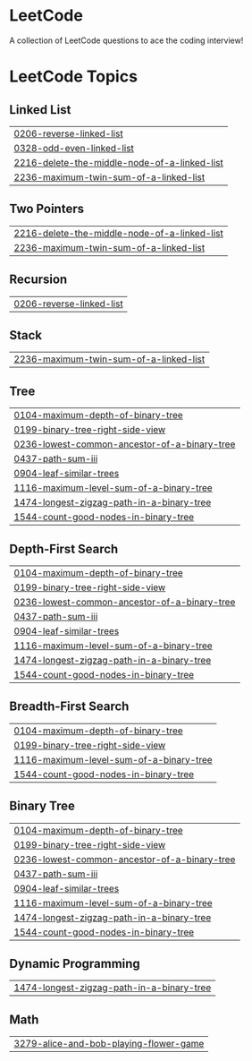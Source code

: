 # LeetCode
A collection of LeetCode questions to ace the coding interview!

<!---LeetCode Topics Start-->
# LeetCode Topics
## Linked List
|  |
| ------- |
| [0206-reverse-linked-list](https://github.com/HomieTomie/LeetCode/tree/master/0206-reverse-linked-list) |
| [0328-odd-even-linked-list](https://github.com/HomieTomie/LeetCode/tree/master/0328-odd-even-linked-list) |
| [2216-delete-the-middle-node-of-a-linked-list](https://github.com/HomieTomie/LeetCode/tree/master/2216-delete-the-middle-node-of-a-linked-list) |
| [2236-maximum-twin-sum-of-a-linked-list](https://github.com/HomieTomie/LeetCode/tree/master/2236-maximum-twin-sum-of-a-linked-list) |
## Two Pointers
|  |
| ------- |
| [2216-delete-the-middle-node-of-a-linked-list](https://github.com/HomieTomie/LeetCode/tree/master/2216-delete-the-middle-node-of-a-linked-list) |
| [2236-maximum-twin-sum-of-a-linked-list](https://github.com/HomieTomie/LeetCode/tree/master/2236-maximum-twin-sum-of-a-linked-list) |
## Recursion
|  |
| ------- |
| [0206-reverse-linked-list](https://github.com/HomieTomie/LeetCode/tree/master/0206-reverse-linked-list) |
## Stack
|  |
| ------- |
| [2236-maximum-twin-sum-of-a-linked-list](https://github.com/HomieTomie/LeetCode/tree/master/2236-maximum-twin-sum-of-a-linked-list) |
## Tree
|  |
| ------- |
| [0104-maximum-depth-of-binary-tree](https://github.com/HomieTomie/LeetCode/tree/master/0104-maximum-depth-of-binary-tree) |
| [0199-binary-tree-right-side-view](https://github.com/HomieTomie/LeetCode/tree/master/0199-binary-tree-right-side-view) |
| [0236-lowest-common-ancestor-of-a-binary-tree](https://github.com/HomieTomie/LeetCode/tree/master/0236-lowest-common-ancestor-of-a-binary-tree) |
| [0437-path-sum-iii](https://github.com/HomieTomie/LeetCode/tree/master/0437-path-sum-iii) |
| [0904-leaf-similar-trees](https://github.com/HomieTomie/LeetCode/tree/master/0904-leaf-similar-trees) |
| [1116-maximum-level-sum-of-a-binary-tree](https://github.com/HomieTomie/LeetCode/tree/master/1116-maximum-level-sum-of-a-binary-tree) |
| [1474-longest-zigzag-path-in-a-binary-tree](https://github.com/HomieTomie/LeetCode/tree/master/1474-longest-zigzag-path-in-a-binary-tree) |
| [1544-count-good-nodes-in-binary-tree](https://github.com/HomieTomie/LeetCode/tree/master/1544-count-good-nodes-in-binary-tree) |
## Depth-First Search
|  |
| ------- |
| [0104-maximum-depth-of-binary-tree](https://github.com/HomieTomie/LeetCode/tree/master/0104-maximum-depth-of-binary-tree) |
| [0199-binary-tree-right-side-view](https://github.com/HomieTomie/LeetCode/tree/master/0199-binary-tree-right-side-view) |
| [0236-lowest-common-ancestor-of-a-binary-tree](https://github.com/HomieTomie/LeetCode/tree/master/0236-lowest-common-ancestor-of-a-binary-tree) |
| [0437-path-sum-iii](https://github.com/HomieTomie/LeetCode/tree/master/0437-path-sum-iii) |
| [0904-leaf-similar-trees](https://github.com/HomieTomie/LeetCode/tree/master/0904-leaf-similar-trees) |
| [1116-maximum-level-sum-of-a-binary-tree](https://github.com/HomieTomie/LeetCode/tree/master/1116-maximum-level-sum-of-a-binary-tree) |
| [1474-longest-zigzag-path-in-a-binary-tree](https://github.com/HomieTomie/LeetCode/tree/master/1474-longest-zigzag-path-in-a-binary-tree) |
| [1544-count-good-nodes-in-binary-tree](https://github.com/HomieTomie/LeetCode/tree/master/1544-count-good-nodes-in-binary-tree) |
## Breadth-First Search
|  |
| ------- |
| [0104-maximum-depth-of-binary-tree](https://github.com/HomieTomie/LeetCode/tree/master/0104-maximum-depth-of-binary-tree) |
| [0199-binary-tree-right-side-view](https://github.com/HomieTomie/LeetCode/tree/master/0199-binary-tree-right-side-view) |
| [1116-maximum-level-sum-of-a-binary-tree](https://github.com/HomieTomie/LeetCode/tree/master/1116-maximum-level-sum-of-a-binary-tree) |
| [1544-count-good-nodes-in-binary-tree](https://github.com/HomieTomie/LeetCode/tree/master/1544-count-good-nodes-in-binary-tree) |
## Binary Tree
|  |
| ------- |
| [0104-maximum-depth-of-binary-tree](https://github.com/HomieTomie/LeetCode/tree/master/0104-maximum-depth-of-binary-tree) |
| [0199-binary-tree-right-side-view](https://github.com/HomieTomie/LeetCode/tree/master/0199-binary-tree-right-side-view) |
| [0236-lowest-common-ancestor-of-a-binary-tree](https://github.com/HomieTomie/LeetCode/tree/master/0236-lowest-common-ancestor-of-a-binary-tree) |
| [0437-path-sum-iii](https://github.com/HomieTomie/LeetCode/tree/master/0437-path-sum-iii) |
| [0904-leaf-similar-trees](https://github.com/HomieTomie/LeetCode/tree/master/0904-leaf-similar-trees) |
| [1116-maximum-level-sum-of-a-binary-tree](https://github.com/HomieTomie/LeetCode/tree/master/1116-maximum-level-sum-of-a-binary-tree) |
| [1474-longest-zigzag-path-in-a-binary-tree](https://github.com/HomieTomie/LeetCode/tree/master/1474-longest-zigzag-path-in-a-binary-tree) |
| [1544-count-good-nodes-in-binary-tree](https://github.com/HomieTomie/LeetCode/tree/master/1544-count-good-nodes-in-binary-tree) |
## Dynamic Programming
|  |
| ------- |
| [1474-longest-zigzag-path-in-a-binary-tree](https://github.com/HomieTomie/LeetCode/tree/master/1474-longest-zigzag-path-in-a-binary-tree) |
## Math
|  |
| ------- |
| [3279-alice-and-bob-playing-flower-game](https://github.com/HomieTomie/LeetCode/tree/master/3279-alice-and-bob-playing-flower-game) |
<!---LeetCode Topics End-->
